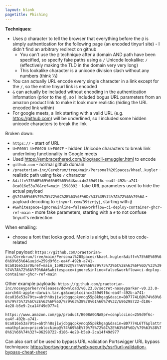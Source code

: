 ```yaml
---
layout: blank
pagetitle: Phishing
---
```


**Techniques:**
- Uses `@` character to tell the browser that everything before the `@` is simply authentication for the following page (an encoded tinyurl site) - I didn't find an arbitrary redirect on github
	- You can't use the `@` technique after a domain AND path have been specified, so specify fake paths using a `/` Unicode lookalike: `∕` (effectively making the TLD in the domain very very long)
	- This lookalike character is a unicode division slash without any numbers (think ⅓)
- You can actually URL encode every single character in a link except for the `/`, so the entire tinyurl link is encoded
- `&` can actually be included without encoding in the authentication information (prior to the `@`), so I included bogus URL parameters from an amazon product link to make it look more realistic (hiding the URL encoded link within)
- For google meets, a link starting with a valid URL (e.g. https://github.com) will be underlined, so I included some hidden unicode characters to break the link

Broken down:
- `https://` - start of URL
- `U+E0001 U+E0020 U+E007F` - hidden Unicode characters to break link underlining functionality in Google meets
- Used https://embracethered.com/blog/ascii-smuggler.html to encode ` `
- `󠁿github.com` - normal github domain
- `∕praetorian-inc∕Cerebrum∕tree∕main∕Personal%20Spaces∕khael.kugler` - realistic path using fake `∕` character
- `&diff=%75%6E%69%66%69%65%64&uuid=259d9f6c-ea4f-492b-a741-8ca016e53a70&ref=main_1598392` - fake URL parameters used to hide the actual payload
- `@%74%69%6E%79%75%72%6C%2E%63%6F%6D/%33%39%74%7A%72%6A%79%6A` - payload decoding to `tinyurl.com/39tzrjyj`, starting with `@`
- `#&whitespace=ignore&inline=false&workflow=ci-deploy-container-ghcr-ref-main` - more fake parameters, starting with a `#` to not confuse tinyurl's redirection

When emailing:
- choose a font that looks good. Menlo is alright, but a bit too code-related

Final payload: `https://󠀁󠀠󠁿github.com∕praetorian-inc∕Cerebrum∕tree∕main∕Personal%20Spaces∕khael.kugler&diff=%75%6E%69%66%69%65%64&uuid=259d9f6c-ea4f-492b-a741-8ca016e53a70&ref=main_1598392@%74%69%6E%79%75%72%6C%2E%63%6F%6D/%33%39%74%7A%72%6A%79%6A#&whitespace=ignore&inline=false&workflow=ci-deploy-container-ghcr-ref-main`

Other example payloads:
`https://github.com∕praetorian-inc∕noseyparker∕releases∕download∕v0.23.0∕secret-noseyparker-v0.23.0-aarch64-apple-darwin.tar.gz&conplccinc=259d9f6c-ea4f-492b-a741-8ca016e53a70ts=abthh8sjiwjcbgqcpkynoq55p8khgag&dasin=B07774L6@%74%69%6E%79%75%72%6C%2E%63%6F%6D/%79%63%38%78%61%66%74%32/&96298722-d186-4e28-b5e9-2ca14f49d977=1`

`https://www.amazon.com∕gp∕product∕B008A0GNA8pr=conplccinc=259d9f6c-ea4f-492b-a741-8ca016e53a70ts=abthh8sjiwjcbgqcpkynoq55p8khgag&dasin=B07774L6TT&plattr=mathplace=priceblockimp@%74%69%6E%79%75%72%6C%2E%63%6F%6D/%79%63%38%78%61%66%74%32?=96298722-d186-4e28-b5e9-2ca14f49d977`

Can also sort of be used to bypass URL validation
Portswigger URL bypass techniques: https://portswigger.net/web-security/ssrf/url-validation-bypass-cheat-sheet


